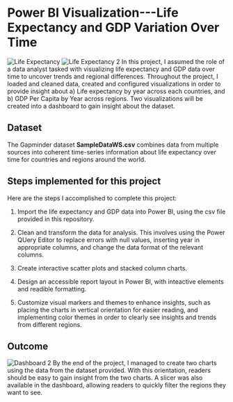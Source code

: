 # Power BI Visualization---Life Expectancy and GDP Variation Over Time
![Life Expectancy](https://github.com/user-attachments/assets/906a57e3-9c6d-46ae-b3aa-7f351c2f23fc)
![Life Expectancy 2](https://github.com/user-attachments/assets/a073b80d-493a-42fd-8dfa-331e0d96c2a9)
In this project, I assumed the role of a data analyst tasked with visualizing life expectancy and GDP data over time to uncover trends and regional differences. Throughout the project, I loaded and cleaned data, created and configured visualizations in order to provide insight about a) Life expectancy by year across each countries, and b) GDP Per Capita by Year across regions. Two visualizations will be created into a dashboard to gain insight about the dataset.

## Dataset
The Gapminder dataset __SampleDataWS.csv__ combines data from multiple sources into coherent time-series information about life expectancy over time for countries and regions around the world.

##  Steps implemented for this project
Here are the steps I accomplished to complete this project:

1. Import the life expectancy and GDP data into Power BI, using the csv file provided in this repository.

2. Clean and transform the data for analysis. This involves using the Power QUery Editor to replace errors with null values, inserting year in appropriate columns, and change the data format of the relevant columns.

3. Create interactive scatter plots and stacked column charts.

4. Design an accessible report layout in Power BI, with inteactive elements and readible formatting.

5. Customize visual markers and themes to enhance insights, such as placing the charts in vertical orientation for easier reading, and implementing color themes in order to clearly see insights and trends from different regions.

## Outcome
![Dashboard 2](https://github.com/user-attachments/assets/764313a4-652d-4805-8187-e93ed7f54c51)
By the end of the project, I managed to create two charts using the data from the dataset provided. With this orientation, readers should be easy to gain insight from the two charts. A slicer was also available in the dashboard, allowing readers to quickly filter the regions they want to see.
